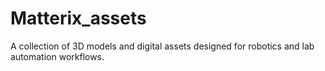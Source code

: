 # Matterix_assets
A collection of 3D models and digital assets designed for robotics and lab automation workflows.
